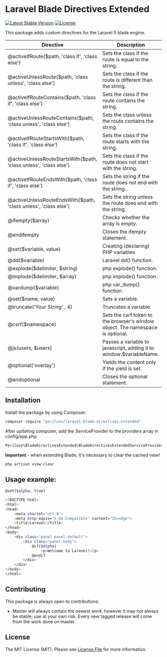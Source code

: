 # Laravel Blade Directives Extended
[![Latest Stable Version](https://poser.pugx.org/periloso/laravel-blade-directives-extended/v/stable.svg)](https://packagist.org/packages/periloso/laravel-blade-directives-extended)
[![License](https://poser.pugx.org/periloso/laravel-blade-directives-extended/license)](https://packagist.org/packages/periloso/laravel-blade-directives-extended)

This package adds custom directives for the Laravel 5 blade engine.

| Directive                                                                    | Description   			                                                        |
| ---------------------------------------------------------------------------- | -------------------------------------------------------------------------------|
| @activeIfRoute($path, 'class if', 'class else')                              | Sets the class if the route is equal to the string.                            |
| @activeUnlessRoute($path, 'class unless', 'class else')                      | Sets the class if the route is different than the string.                      |
| @activeIfRouteContains($path, 'class if', 'class else')                      | Sets the class if the route contains the string.                               |
| @activeUnlessRouteContains($path, 'class unless', 'class else')              | Sets the class unless the route contains the string.                           |
| @activeIfRouteStartsWith($path, 'class if', 'class else')                    | Sets the class if the route starts with the string.                            |
| @activeUnlessRouteStartsWith($path, 'class unless', 'class else')            | Sets the class if the route does not start with the string.                    |
| @activeIfRouteEndsWith($path, 'class if', 'class else')                      | Sets the string if the route does not end with the string.                     |
| @activeUnlessRouteEndsWith($path, 'class unless', 'class else')              | Sets the string unless the route does end with the string.                     |
| @ifempty($array)                                                             | Checks whether the array is empty.                                             |
| @endifempty                                                                  | Closes the ifempty statement.                                                  |
| @set($variable, value)                                                       | Creating (declaring) PHP variables                                             |
| @dd($variable)                                                               | Laravel dd() function.                                                         |
| @explode($delimiter, $string)                                                | php explode() function.                                                        |
| @implode($delimiter, $array)                                                 | php implode() function.                                                        |
| @vardump($variable)                                                          | php var_dump() function.                                                       |
| @set($name, value)                                                           | Sets a variable.                                                               |
| @truncate('Your String' , 4)                                                 | Truncates a variable.                                                          |
| @csrf($namespace)                                                            | Sets the csrf token to the browser's window object. The namespace is optional. |
| @js(users, $users)                                                           | Passes a variable to javascript, adding it to window.$variableName.            |
| @optional('overlay')                                                         | Yields the content only if the yield is set.                                   |
| @endoptional                                                                 | Closes the optional statement.                                                 |

## Installation

Install the package by using Composer:

``` bash
composer require "periloso/laravel-blade-directives-extended"
```

After updating composer, add the ServiceProvider to the providers array in config/app.php

``` bash
Periloso\BladeDirectivesExtended\BladeDirectivesExtendedServiceProvider::class
```

**Important** - when extending Blade, it's necessary to clear the cached view!

```bash
php artisan view:clear
```

## Usage example:

``` bash
@set($alpha, true)

<!DOCTYPE html>
<html>
<head>
	<meta charset="utf-8">
	<meta http-equiv="X-UA-Compatible" content="IE=edge">
	<title>Laravel</title>
</head>
<body>
	<div class="panel panel-default">
		<div class="panel-body">
    		@if($alpha)
                <p>Welcome to Laravel!</p>
            @endif
    	</div>
    </div>
</body>
</html>
```

## Contributing
This package is always open to contributions:


* Master will always contain the newest work, however it may not always be stable; use at your own risk.  Every new tagged release will come from the work done on master.


## License
The MIT License (MIT). Please see [License File](LICENSE) for more information.
